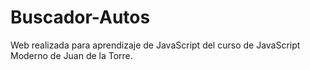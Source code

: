 # Buscador-Autos
Web realizada para aprendizaje de JavaScript del curso de JavaScript Moderno de Juan de la Torre.
